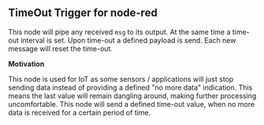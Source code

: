 TimeOut Trigger for node-red
----------------------------

This node will pipe any received `msg` to its output. At the same time a time-out interval is set. Upon time-out a defined payload is send. Each new message will reset the time-out.

**Motivation**

This node is used for IoT as some sensors / applications will just stop sending data instead of providing a defined "no more data" indication. This means the last value will remain dangling around, making further processing uncomfortable. This node will send a defined time-out value, when no more data is received for a certain period of time.